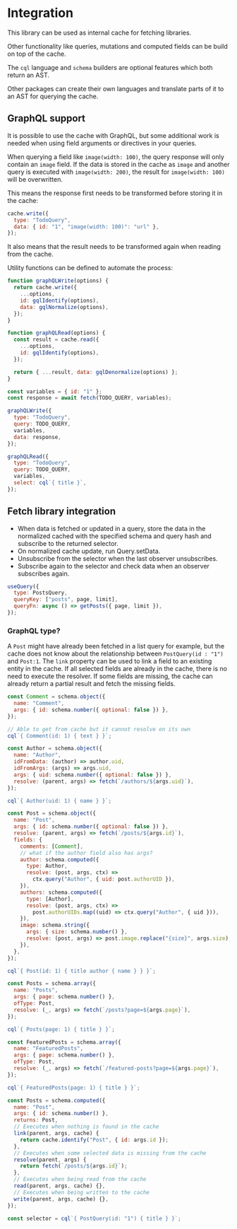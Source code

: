 # Integration

This library can be used as internal cache for fetching libraries.

Other functionality like queries, mutations and computed fields can be build on top of the cache.

The `cql` language and `schema` builders are optional features which both return an AST.

Other packages can create their own languages and translate parts of it to an AST for querying the cache.

## GraphQL support

It is possible to use the cache with GraphQL, but some additional work
is needed when using field arguments or directives in your queries.

When querying a field like `image(width: 100)`, the query response will only contain an `image` field.
If the data is stored in the cache as `image` and another query is executed with `image(width: 200)`,
the result for `image(width: 100)` will be overwritten.

This means the response first needs to be transformed before storing it in the cache:

```js
cache.write({
  type: "TodoQuery",
  data: { id: "1", "image(width: 100)": "url" },
});
```

It also means that the result needs to be transformed again when reading from the cache.

Utility functions can be defined to automate the process:

```js
function graphQLWrite(options) {
  return cache.write({
    ...options,
    id: gqlIdentify(options),
    data: gqlNormalize(options),
  });
}

function graphQLRead(options) {
  const result = cache.read({
    ...options,
    id: gqlIdentify(options),
  });

  return { ...result, data: gqlDenormalize(options) };
}

const variables = { id: "1" };
const response = await fetch(TODO_QUERY, variables);

graphQLWrite({
  type: "TodoQuery",
  query: TODO_QUERY,
  variables,
  data: response,
});

graphQLRead({
  type: "TodoQuery",
  query: TODO_QUERY,
  variables,
  select: cql`{ title }`,
});
```

## Fetch library integration

- When data is fetched or updated in a query, store the data in the normalized cached
  with the specified schema and query hash and subscribe to the returned selector.
- On normalized cache update, run Query.setData.
- Unsubscribe from the selector when the last observer unsubscribes.
- Subscribe again to the selector and check data when an observer subscribes again.

```js
useQuery({
  type: PostsQuery,
  queryKey: ["posts", page, limit],
  queryFn: async () => getPosts({ page, limit }),
});
```

### GraphQL type?

A `Post` might have already been fetched in a list query for example, but the cache
does not know about the relationship between `PostQuery(id : "1")` and `Post:1`.
The `link` property can be used to link a field to an existing entity in the cache.
If all selected fields are already in the cache, there is no need to execute the resolver.
If some fields are missing, the cache can already return a partial result and fetch the missing fields.

```js
const Comment = schema.object({
  name: "Comment",
  args: { id: schema.number({ optional: false }) },
});

// Able to get from cache but it cannot resolve on its own
cql`{ Comment(id: 1) { text } }`;

const Author = schema.object({
  name: "Author",
  idFromData: (author) => author.uid,
  idFromArgs: (args) => args.uid,
  args: { uid: schema.number({ optional: false }) },
  resolve: (parent, args) => fetch(`/authors/${args.uid}`),
});

cql`{ Author(uid: 1) { name } }`;

const Post = schema.object({
  name: "Post",
  args: { id: schema.number({ optional: false }) },
  resolve: (parent, args) => fetch(`/posts/${args.id}`),
  fields: {
    comments: [Comment],
    // what if the author field also has args?
    author: schema.computed({
      type: Author,
      resolve: (post, args, ctx) =>
        ctx.query("Author", { uid: post.authorUID }),
    }),
    authors: schema.computed({
      type: [Author],
      resolve: (post, args, ctx) =>
        post.authorUIDs.map((uid) => ctx.query("Author", { uid })),
    }),
    image: schema.string({
      args: { size: schema.number() },
      resolve: (post, args) => post.image.replace("{size}", args.size),
    }),
  },
});

cql`{ Post(id: 1) { title author { name } } }`;

const Posts = schema.array({
  name: "Posts",
  args: { page: schema.number() },
  ofType: Post,
  resolve: (_, args) => fetch(`/posts?page=${args.page}`),
});

cql`{ Posts(page: 1) { title } }`;

const FeaturedPosts = schema.array({
  name: "FeaturedPosts",
  args: { page: schema.number() },
  ofType: Post,
  resolve: (_, args) => fetch(`/featured-posts?page=${args.page}`),
});

cql`{ FeaturedPosts(page: 1) { title } }`;

const Posts = schema.computed({
  name: "Post",
  args: { id: schema.number() },
  returns: Post,
  // Executes when nothing is found in the cache
  link(parent, args, cache) {
    return cache.identify("Post", { id: args.id });
  },
  // Executes when some selected data is missing from the cache
  resolve(parent, args) {
    return fetch(`/posts/${args.id}`);
  },
  // Executes when being read from the cache
  read(parent, args, cache) {},
  // Executes when being written to the cache
  write(parent, args, cache) {},
});

const selector = cql`{ PostQuery(id: "1") { title } }`;
```
